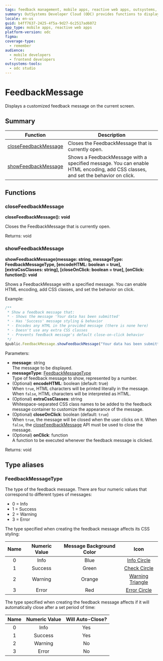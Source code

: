```yaml
---
tags: feedback management, mobile apps, reactive web apps, outsystems, user notifications
summary: OutSystems Developer Cloud (ODC) provides functions to display and manage feedback messages in Mobile and Reactive Web Apps.
locale: en-us
guid: b4ff7637-2425-4f5a-9d27-6c2517ad6072
app_type: mobile apps, reactive web apps
platform-version: odc
figma:
coverage-type:
  - remember
audience:
  - mobile developers
  - frontend developers
outsystems-tools:
  - odc studio
---
```

# FeedbackMessage

Displays a customized feedback message on the current screen.

## Summary

|Function|Description|
|---|---|
|[closeFeedbackMessage](#closefeedbackmessage)|Closes the FeedbackMessage that is currently open.|
|[showFeedbackMessage](#showfeedbackmessage)|Shows a FeedbackMessage with a specified message. You can enable HTML encoding, add CSS classes, and set the behavior on click.|

## Functions

### closeFeedbackMessage

**closeFeedbackMessage(): void**

Closes the FeedbackMessage that is currently open.

Returns: void

### showFeedbackMessage

**showFeedbackMessage(message: string, messageType: FeedbackMessageType, [encodeHTML: boolean = true], [extraCssClasses: string], [closeOnClick: boolean = true], [onClick: function]): void**

Shows a FeedbackMessage with a specified message. You can enable HTML encoding, add CSS classes, and set the behavior on click.

Example:

```javascript
/**
 * Show a feedback message that:
 * - Shows the message 'Your data has been submitted'
 * - Has 'Success' message styling & behavior
 * - Encodes any HTML in the provided message (there is none here)
 * - Doesn't use any extra CSS classes
 * - Prevents feedback message's default close-on-click behavior
 */
$public.FeedbackMessage.showFeedbackMessage("Your data has been submitted.", 1, true, "", false);
```

Parameters:

* **message**: string<br/>The message to be displayed.
* **messageType**: [FeedbackMessageType](#feedbackmessagetype)<br/>Type of feedback message to show, represented by a number.
* (Optional) **encodeHTML**: boolean (default: true)<br/>When `true`, HTML characters will be printed literally in the message. When `false`, HTML characters will be interpreted as HTML.
* (Optional) **extraCssClasses**: string<br/>Whitespace-separated CSS class names to be added to the feedback message container to customize the appearance of the message.
* (Optional) **closeOnClick**: boolean (default: `true`)<br/>When `true`, the message will be closed when the user clicks on it. When `false`, the [closeFeedbackMessage](#closefeedbackmessage) API must be used to close the message.
* (Optional) **onClick**: function<br/>A function to be executed whenever the feedback message is clicked.

Returns: void

## Type aliases

### FeedbackMessageType

The type of the feedback message. There are four numeric values that correspond to different types of messages:

* 0 = Info
* 1 = Success
* 2 = Warning
* 3 = Error

The type specified when creating the feedback message affects its CSS styling:

| Name | Numeric Value | Message Background Color |                                   Icon                                   |
|:----:|:-------------:|:------------------------:|:------------------------------------------------------------------------:|
|  0   |     Info      |           Blue           |        [Info Circle](https://fontawesome.com/v4/icon/info-circle)        |
|  1   |    Success    |          Green           |       [Check Circle](https://fontawesome.com/v4/icon/check-circle)       |
|  2   |    Warning    |          Orange          | [Warning Triangle](https://fontawesome.com/v4/icon/exclamation-triangle) |
|  3   |     Error     |           Red            |       [Error Circle](https://fontawesome.com/v4/icon/times-circle)       |

The type specified when creating the feedback message affects if it will automatically close after a set period of time:

| Name | Numeric Value | Will Auto-Close? |
|:----:|:-------------:|:----------------:|
|  0   |     Info      |       Yes        |
|  1   |    Success    |       Yes        |
|  2   |    Warning    |        No        |
|  3   |     Error     |        No        |
